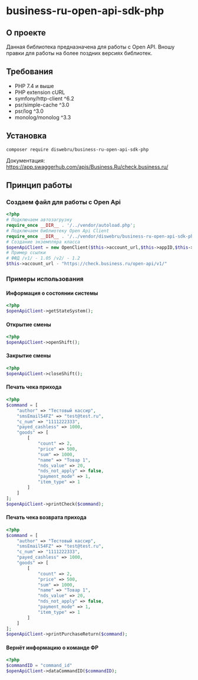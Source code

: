 # business-ru-open-api-sdk-php

## О проекте

Данная библиотека предназначена для работы с Open API. Вношу правки для работы на более поздних версиях библиотек.

## Требования

* PHP 7.4 и выше
* PHP extension cURL
* symfony/http-client ^6.2
* psr/simple-cache ^3.0
* psr/log ^3.0
* monolog/monolog ^3.3

## Установка

```
composer require diswebru/business-ru-open-api-sdk-php
```

Документация: https://app.swaggerhub.com/apis/Business.Ru/check.business.ru/

## Принцип работы

### Создаем файл для работы с Open Api

```php
<?php
# Подключаем автозагрузку
require_once __DIR__ . '/../vendor/autoload.php';
# Подключаем библиотеку Open Api Client
require_once __DIR__ . '/../vendor/diswebru/business-ru-open-api-sdk-php/src/OpenClient.php';
# Создание экземпляра класса
$openApiClient = new OpenClient($this->account_url,$this->appID,$this->secret_key);
# Пример ссылки
# ФФД /v1/ - 1.05 /v2/ - 1.2
$this->account_url - "https://check.business.ru/open-api/v1/"
```

### Примеры использования

#### Информация о состоянии системы

```php
<?php
$openApiClient->getStateSystem();
```

#### Открытие смены

```php
<?php
$openApiClient->openShift();
```

#### Закрытие смены

```php
<?php
$openApiClient->closeShift();
```

#### Печать чека прихода

```php
<?php
$command = [
    "author" => "Тестовый кассир",
    "smsEmail54FZ" => "test@test.ru",
    "c_num" => "1111222333",
    "payed_cashless" => 1000,
    "goods" => [
        [
            "count" => 2,
            "price" => 500,
            "sum" => 1000,
            "name" => "Товар 1",
            "nds_value" => 20,
            "nds_not_apply" => false,
            "payment_mode" => 1,
            "item_type" => 1
        ]
    ]
];
$openApiClient->printCheck($command);
```

#### Печать чека возврата прихода

```php
<?php
$command = [
    "author" => "Тестовый кассир",
    "smsEmail54FZ" => "test@test.ru",
    "c_num" => "1111222333",
    "payed_cashless" => 1000,
    "goods" => [
        [
            "count" => 2,
            "price" => 500,
            "sum" => 1000,
            "name" => "Товар 1",
            "nds_value" => 20,
            "nds_not_apply" => false,
            "payment_mode" => 1,
            "item_type" => 1
        ]
    ]
];
$openApiClient->printPurchaseReturn($command);
```

#### Вернёт информацию о команде ФР

```php
<?php
$commandID = "command_id"
$openApiClient->dataCommandID($commandID);
```
